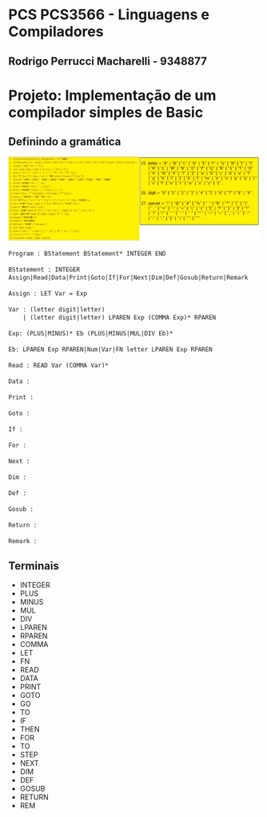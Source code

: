 # PCS PCS3566 - Linguagens e Compiladores

## Rodrigo Perrucci Macharelli - 9348877

# Projeto: Implementação de um compilador simples de Basic

## Definindo a gramática

![Gramática Adotada](gramatica.png)

```
Program : BStatement BStatement* INTEGER END

BStatement : INTEGER Assign|Read|Data|Print|Goto|If|For|Next|Dim|Def|Gosub|Return|Remark

Assign : LET Var = Exp

Var : (letter digit|letter) 
    | (letter digit|letter) LPAREN Exp (COMMA Exp)* RPAREN

Exp: (PLUS|MINUS)* Eb (PLUS|MINUS|MUL|DIV Eb)*

Eb: LPAREN Exp RPAREN|Num|Var|FN letter LPAREN Exp RPAREN

Read : READ Var (COMMA Var)*

Data :

Print :

Goto :

If :

For :

Next :

Dim :

Def :

Gosub :

Return :

Remark : 
```

## Terminais

+ INTEGER
+ PLUS
+ MINUS
+ MUL
+ DIV
+ LPAREN
+ RPAREN
+ COMMA
+ LET
+ FN
+ READ
+ DATA
+ PRINT
+ GOTO
+ GO
+ TO
+ IF
+ THEN
+ FOR
+ TO
+ STEP
+ NEXT
+ DIM
+ DEF
+ GOSUB
+ RETURN
+ REM